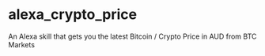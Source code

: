 # alexa_crypto_price
An Alexa skill that gets you the latest Bitcoin / Crypto Price in AUD from BTC Markets
